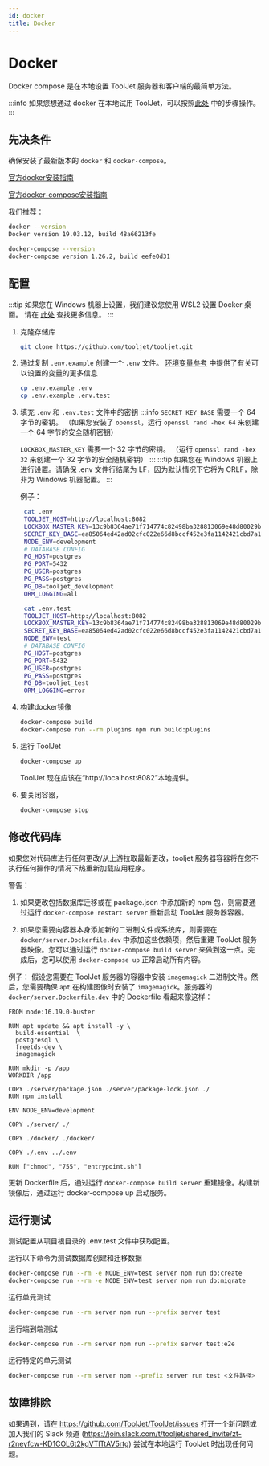 ```yaml
---
id: docker
title: Docker
---
```


# Docker

Docker compose 是在本地设置 ToolJet 服务器和客户端的最简单方法。

:::info
如果您想通过 docker 在本地试用 ToolJet，可以按照[此处](https://docs.tooljet.com/docs/setup/docker-local) 中的步骤操作。
:::

## 先决条件

确保安装了最新版本的 `docker` 和 `docker-compose`。

[官方docker安装指南](https://docs.docker.com/desktop/)

[官方docker-compose安装指南](https://docs.docker.com/compose/install/)

我们推荐：

```bash
docker --version
Docker version 19.03.12, build 48a66213fe

docker-compose --version
docker-compose version 1.26.2, build eefe0d31
```

## 配置

:::tip
如果您在 Windows 机器上设置，我们建议您使用 WSL2 设置 Docker 桌面。
请在 [此处](https://docs.docker.com/desktop/windows/wsl/) 查找更多信息。
:::

1. 克隆存储库
   ```bash
   git clone https://github.com/tooljet/tooljet.git
   ```

2. 通过复制 `.env.example` 创建一个 `.env` 文件。 [环境变量参考](/docs/setup/env-vars) 中提供了有关可以设置的变量的更多信息
   ```bash
   cp .env.example .env
   cp .env.example .env.test
   ```

3. 填充 `.env` 和 `.env.test` 文件中的密钥
   :::info
   `SECRET_KEY_BASE` 需要一个 64 字节的密钥。 （如果您安装了 `openssl`，运行 `openssl rand -hex 64` 来创建一个 64 字节的安全随机密钥）

   `LOCKBOX_MASTER_KEY` 需要一个 32 字节的密钥。 （运行 `openssl rand -hex 32` 来创建一个 32 字节的安全随机密钥）
   :::
   :::tip 
   如果您在 Windows 机器上进行设置。请确保 .env 文件行结尾为 LF，因为默认情况下它将为 CRLF，除非为 Windows 机器配置。
   :::
   
   例子：

   ```bash
    cat .env
    TOOLJET_HOST=http://localhost:8082
    LOCKBOX_MASTER_KEY=13c9b8364ae71f714774c82498ba328813069e48d80029bb29f49d0ada5a8e40
    SECRET_KEY_BASE=ea85064ed42ad02cfc022e66d8bccf452e3fa1142421cbd7a13592d91a2cbb866d6001060b73a98a65be57e65524357d445efae00a218461088a706decd62dcb
    NODE_ENV=development
    # DATABASE CONFIG
    PG_HOST=postgres
    PG_PORT=5432
    PG_USER=postgres
    PG_PASS=postgres
    PG_DB=tooljet_development
    ORM_LOGGING=all
   ```

   ```bash
    cat .env.test
    TOOLJET_HOST=http://localhost:8082
    LOCKBOX_MASTER_KEY=13c9b8364ae71f714774c82498ba328813069e48d80029bb29f49d0ada5a8e40
    SECRET_KEY_BASE=ea85064ed42ad02cfc022e66d8bccf452e3fa1142421cbd7a13592d91a2cbb866d6001060b73a98a65be57e65524357d445efae00a218461088a706decd62dcb
    NODE_ENV=test
    # DATABASE CONFIG
    PG_HOST=postgres
    PG_PORT=5432
    PG_USER=postgres
    PG_PASS=postgres
    PG_DB=tooljet_test
    ORM_LOGGING=error
   ```

4. 构建docker镜像

   ```bash
   docker-compose build
   docker-compose run --rm plugins npm run build:plugins
   ```

5. 运行 ToolJet

   ```bash
   docker-compose up
   ```
   ToolJet 现在应该在“http://localhost:8082”本地提供。

6. 要关闭容器，
   ```bash
   docker-compose stop
   ```

## 修改代码库

如果您对代码库进行任何更改/从上游拉取最新更改，tooljet 服务器容器将在您不执行任何操作的情况下热重新加载应用程序。

警告：

1. 如果更改包括数据库迁移或在 package.json 中添加新的 npm 包，则需要通过运行 `docker-compose restart server` 重新启动 ToolJet 服务器容器。

2. 如果您需要向容器本身添加新的二进制文件或系统库，则需要在 `docker/server.Dockerfile.dev` 中添加这些依赖项，然后重建 ToolJet 服务器映像。您可以通过运行 `docker-compose build server` 来做到这一点。完成后，您可以使用 `docker-compose up` 正常启动所有内容。

例子：
假设您需要在 ToolJet 服务器的容器中安装 `imagemagick` 二进制文件。然后，您需要确保 `apt` 在构建图像时安装了 `imagemagick`。服务器的 `docker/server.Dockerfile.dev` 中的 Dockerfile 看起来像这样：
```
FROM node:16.19.0-buster

RUN apt update && apt install -y \
  build-essential  \
  postgresql \
  freetds-dev \
  imagemagick

RUN mkdir -p /app
WORKDIR /app

COPY ./server/package.json ./server/package-lock.json ./
RUN npm install

ENV NODE_ENV=development

COPY ./server/ ./

COPY ./docker/ ./docker/

COPY ./.env ../.env

RUN ["chmod", "755", "entrypoint.sh"]

```

更新 Dockerfile 后，通过运行 `docker-compose build server` 重建镜像。构建新镜像后，通过运行 docker-compose up 启动服务。

## 运行测试

测试配置从项目根目录的 .env.test 文件中获取配置。

运行以下命令为测试数据库创建和迁移数据

```bash
docker-compose run --rm -e NODE_ENV=test server npm run db:create
docker-compose run --rm -e NODE_ENV=test server npm run db:migrate
```

运行单元测试
```bash
docker-compose run --rm server npm run --prefix server test
```

运行端到端测试
```bash
docker-compose run --rm server npm run --prefix server test:e2e
```

运行特定的单元测试

```bash
docker-compose run --rm server npm --prefix server run test <文件路径>
```

## 故障排除

如果遇到，请在 https://github.com/ToolJet/ToolJet/issues 打开一个新问题或加入我们的 Slack 频道 (https://join.slack.com/t/tooljet/shared_invite/zt-r2neyfcw-KD1COL6t2kgVTlTtAV5rtg) 尝试在本地运行 ToolJet 时出现任何问题。
